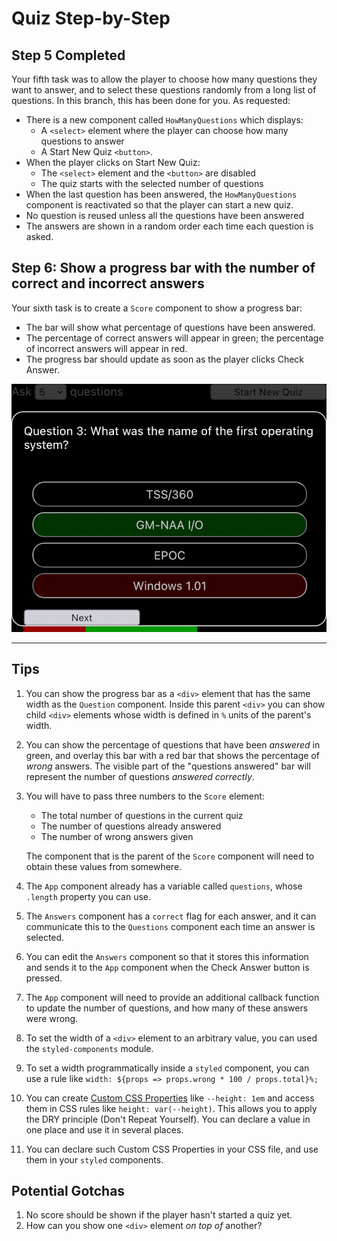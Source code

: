 # Quiz Step-by-Step

## Step 5 Completed

Your fifth task was  to allow the player to choose how many questions they want to answer, and to select these questions randomly from a long list of questions. In this branch, this has been done for you. As requested:

* There is a new component called `HowManyQuestions` which displays:
  - A `<select>` element where the player can choose how many questions to answer
  - A Start New Quiz `<button>`.
* When the player clicks on Start New Quiz:
  - The `<select>` element and the `<button>` are disabled
  - The quiz starts with the selected number of questions
* When the last question has been answered, the `HowManyQuestions` component is reactivated so that the player can start a new quiz.
* No question is reused unless all the questions have been answered
* The answers are shown in a random order each time each question is asked.

## Step 6: Show a progress bar with the number of correct and incorrect answers

Your sixth task is to create a `Score` component to show a progress bar:

* The bar will show what percentage of questions have been answered.
* The percentage of correct answers will appear in green; the percentage of incorrect answers will appear in red.
* The progress bar should update as soon as the player clicks Check Answer.


![Showing the score](img/score.png)


---

## Tips

1. You can show the progress bar as a `<div>` element that has the same width as the `Question` component. Inside this parent `<div>` you can show child `<div>` elements whose width is defined in `%` units of the parent's width.
2. You can show the percentage of questions that have been _answered_ in green, and overlay this bar with a red bar that shows the percentage of _wrong_ answers. The visible part of the "questions answered" bar will represent the number of questions _answered correctly_.
3. You will have to pass three numbers to the `Score` element:
   * The total number of questions in the current quiz
   * The number of questions already answered
   * The number of wrong answers given
  
   The component that is the parent of the `Score` component will need to obtain these values from somewhere.
4. The `App` component already has a variable called `questions`, whose `.length` property you can use.
5. The `Answers` component has a `correct` flag for each answer, and it can communicate this to the `Questions` component each time an answer is selected.
6. You can edit the `Answers` component so that it stores this information and sends it to the `App` component when the Check Answer button is pressed.
7. The `App` component will need to provide an additional callback function to update the number of questions, and how many of these answers were wrong.
8. To set the width of a `<div>` element to an arbitrary value, you can used the `styled-components` module.
9. To set a width programmatically inside a `styled` component, you can use a rule like
   `width: ${props => props.wrong * 100 / props.total}%;`
10. You can create [Custom CSS Properties](https://developer.mozilla.org/en-US/docs/Web/CSS/--*) like `--height: 1em` and access them in CSS rules like `height: var(--height)`. This allows you to apply the DRY principle (Don't Repeat Yourself). You can declare a value in one place and use it in several places.
11. You can declare such Custom CSS Properties in your CSS file, and use them in your `styled` components.

## Potential Gotchas

1. No score should be shown if the player hasn't started a quiz yet.
2. How can you show one `<div>` element _on top of_ another?